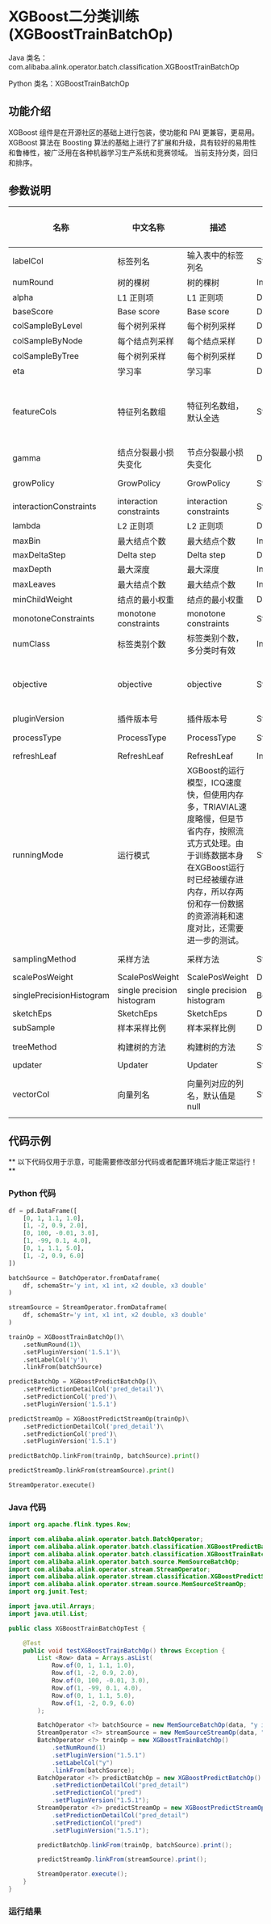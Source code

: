 # XGBoost二分类训练 (XGBoostTrainBatchOp)
Java 类名：com.alibaba.alink.operator.batch.classification.XGBoostTrainBatchOp

Python 类名：XGBoostTrainBatchOp


## 功能介绍
XGBoost 组件是在开源社区的基础上进行包装，使功能和 PAI 更兼容，更易用。
XGBoost 算法在 Boosting 算法的基础上进行了扩展和升级，具有较好的易用性和鲁棒性，被广泛用在各种机器学习生产系统和竞赛领域。
当前支持分类，回归和排序。

## 参数说明

| 名称 | 中文名称 | 描述 | 类型 | 是否必须？ | 取值范围 | 默认值 |
| --- | --- | --- | --- | --- | --- | --- |
| labelCol | 标签列名 | 输入表中的标签列名 | String | ✓ |  |  |
| numRound | 树的棵树 | 树的棵树 | Integer | ✓ |  |  |
| alpha | L1 正则项 | L1 正则项 | Double |  |  | 1.0 |
| baseScore | Base score | Base score | Double |  |  | 0.5 |
| colSampleByLevel | 每个树列采样 | 每个树列采样 | Double |  |  | 1.0 |
| colSampleByNode | 每个结点列采样 | 每个结点采样 | Double |  |  | 1.0 |
| colSampleByTree | 每个树列采样 | 每个树列采样 | Double |  |  | 1.0 |
| eta | 学习率 | 学习率 | Double |  |  | 0.3 |
| featureCols | 特征列名数组 | 特征列名数组，默认全选 | String[] |  | 所选列类型为 [BIGDECIMAL, BIGINTEGER, BYTE, DOUBLE, FLOAT, INTEGER, LONG, SHORT] | null |
| gamma | 结点分裂最小损失变化 | 节点分裂最小损失变化 | Double |  |  | 0.0 |
| growPolicy | GrowPolicy | GrowPolicy | String |  | "DEPTH_WISE", "LOSS_GUIDE" | "DEPTH_WISE" |
| interactionConstraints | interaction constraints | interaction constraints | String |  |  | null |
| lambda | L2 正则项 | L2 正则项 | Double |  |  | 1.0 |
| maxBin | 最大结点个数 | 最大结点个数 | Integer |  |  | 256 |
| maxDeltaStep | Delta step | Delta step | Double |  |  | 0.0 |
| maxDepth | 最大深度 | 最大深度 | Integer |  |  | 6 |
| maxLeaves | 最大结点个数 | 最大结点个数 | Integer |  |  | 0 |
| minChildWeight | 结点的最小权重 | 结点的最小权重 | Double |  |  | 1.0 |
| monotoneConstraints | monotone constraints | monotone constraints | String |  |  | null |
| numClass | 标签类别个数 | 标签类别个数， 多分类时有效 | Integer |  |  | 0 |
| objective | objective | objective | String |  | "BINARY_LOGISTIC", "BINARY_LOGITRAW", "BINARY_HINGE", "MULTI_SOFTMAX", "MULTI_SOFTPROB" | "BINARY_LOGISTIC" |
| pluginVersion | 插件版本号 | 插件版本号 | String |  |  | "1.5.1" |
| processType | ProcessType | ProcessType | String |  | "DEFAULT", "UPDATE" | "DEFAULT" |
| refreshLeaf | RefreshLeaf | RefreshLeaf | Integer |  |  | 1 |
| runningMode | 运行模式 | XGBoost的运行模型，ICQ速度快，但使用内存多，TRIAVIAL速度略慢，但是节省内存，按照流式方式处理。由于训练数据本身在XGBoost运行时已经被缓存进内存，所以存两份和存一份数据的资源消耗和速度对比，还需要进一步的测试。 | String |  | "ICQ", "TRIVIAL" | "TRIVIAL" |
| samplingMethod | 采样方法 | 采样方法 | String |  | "UNIFORM", "GRADIENT_BASED" | "UNIFORM" |
| scalePosWeight | ScalePosWeight | ScalePosWeight | Double |  |  | 1.0 |
| singlePrecisionHistogram | single precision histogram | single precision histogram | Boolean |  |  | false |
| sketchEps | SketchEps | SketchEps | Double |  |  | 0.03 |
| subSample | 样本采样比例 | 样本采样比例 | Double |  |  | 1.0 |
| treeMethod | 构建树的方法 | 构建树的方法 | String |  | "AUTO", "EXACT", "APPROX", "HIST" | "AUTO" |
| updater | Updater | Updater | String |  |  | "grow_colmaker,prune" |
| vectorCol | 向量列名 | 向量列对应的列名，默认值是null | String |  | 所选列类型为 [DENSE_VECTOR, SPARSE_VECTOR, STRING, VECTOR] | null |

## 代码示例

** 以下代码仅用于示意，可能需要修改部分代码或者配置环境后才能正常运行！**

### Python 代码

```python
df = pd.DataFrame([
    [0, 1, 1.1, 1.0],
    [1, -2, 0.9, 2.0],
    [0, 100, -0.01, 3.0],
    [1, -99, 0.1, 4.0],
    [0, 1, 1.1, 5.0],
    [1, -2, 0.9, 6.0]
])

batchSource = BatchOperator.fromDataframe(
    df, schemaStr='y int, x1 int, x2 double, x3 double'
)

streamSource = StreamOperator.fromDataframe(
    df, schemaStr='y int, x1 int, x2 double, x3 double'
)

trainOp = XGBoostTrainBatchOp()\
    .setNumRound(1)\
    .setPluginVersion('1.5.1')\
    .setLabelCol('y')\
    .linkFrom(batchSource)

predictBatchOp = XGBoostPredictBatchOp()\
    .setPredictionDetailCol('pred_detail')\
    .setPredictionCol('pred')\
    .setPluginVersion('1.5.1')

predictStreamOp = XGBoostPredictStreamOp(trainOp)\
    .setPredictionDetailCol('pred_detail')\
    .setPredictionCol('pred')\
    .setPluginVersion('1.5.1')

predictBatchOp.linkFrom(trainOp, batchSource).print()

predictStreamOp.linkFrom(streamSource).print()

StreamOperator.execute()
```

### Java 代码
```java
import org.apache.flink.types.Row;

import com.alibaba.alink.operator.batch.BatchOperator;
import com.alibaba.alink.operator.batch.classification.XGBoostPredictBatchOp;
import com.alibaba.alink.operator.batch.classification.XGBoostTrainBatchOp;
import com.alibaba.alink.operator.batch.source.MemSourceBatchOp;
import com.alibaba.alink.operator.stream.StreamOperator;
import com.alibaba.alink.operator.stream.classification.XGBoostPredictStreamOp;
import com.alibaba.alink.operator.stream.source.MemSourceStreamOp;
import org.junit.Test;

import java.util.Arrays;
import java.util.List;

public class XGBoostTrainBatchOpTest {

	@Test
	public void testXGBoostTrainBatchOp() throws Exception {
		List <Row> data = Arrays.asList(
			Row.of(0, 1, 1.1, 1.0),
			Row.of(1, -2, 0.9, 2.0),
			Row.of(0, 100, -0.01, 3.0),
			Row.of(1, -99, 0.1, 4.0),
			Row.of(0, 1, 1.1, 5.0),
			Row.of(1, -2, 0.9, 6.0)
		);

		BatchOperator <?> batchSource = new MemSourceBatchOp(data, "y int, x1 int, x2 double, x3 double");
		StreamOperator <?> streamSource = new MemSourceStreamOp(data, "y int, x1 int, x2 double, x3 double");
		BatchOperator <?> trainOp = new XGBoostTrainBatchOp()
			.setNumRound(1)
			.setPluginVersion("1.5.1")
			.setLabelCol("y")
			.linkFrom(batchSource);
		BatchOperator <?> predictBatchOp = new XGBoostPredictBatchOp()
			.setPredictionDetailCol("pred_detail")
			.setPredictionCol("pred")
			.setPluginVersion("1.5.1");
		StreamOperator <?> predictStreamOp = new XGBoostPredictStreamOp(trainOp)
			.setPredictionDetailCol("pred_detail")
			.setPredictionCol("pred")
			.setPluginVersion("1.5.1");

		predictBatchOp.linkFrom(trainOp, batchSource).print();

		predictStreamOp.linkFrom(streamSource).print();

		StreamOperator.execute();
	}
}
```
### 运行结果
